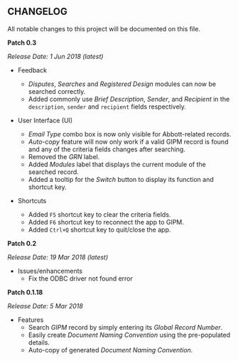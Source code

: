 CHANGELOG
---------
All notable changes to this project will be documented on this file.

**Patch 0.3**

_Release Date: 1 Jun 2018 (latest)_

* Feedback
    * _Disputes_, _Searches_ and _Registered Design_ modules can now be searched correctly.  
    * Added commonly use _Brief Description_, _Sender_, and _Recipient_ in the `description`, `sender` and `recipient` fields respectively.

* User Interface (UI)
    * _Email Type_ combo box is now only visible for Abbott-related records.
    * _Auto-copy_ feature will now only work if a valid GIPM record is found and any of the criteria fields changes after searching.
    * Removed the _GRN_ label.
    * Added _Modules_ label that displays the current module of the searched record.
    * Added a tooltip for the _Switch_ button to display its function and shortcut key.

* Shortcuts
    * Added `F5` shortcut key to clear the criteria fields.
    * Added `F6` shortcut key to reconnect the app to GIPM.
    * Added `Ctrl+Q` shortcut key to quit/close the app.

**Patch 0.2**

_Release Date: 19 Mar 2018 (latest)_

* Issues/enhancements
    - Fix the ODBC driver not found error


**Patch 0.1.18**

_Release Date: 5 Mar 2018_

* Features
    * Search _GIPM_ record by simply entering its _Global Record Number_.
    * Easily create _Document Naming Convention_ using the pre-populated details.
    * Auto-copy of generated _Document Naming Convention_.
